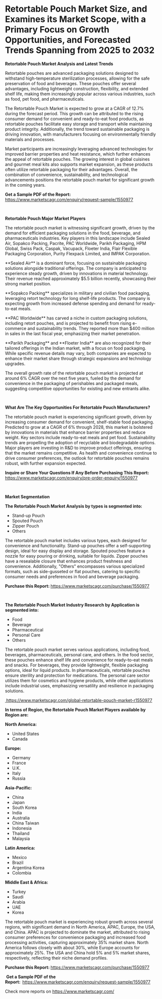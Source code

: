 <p><h1>Retortable Pouch Market Size, and Examines its Market Scope, with a Primary Focus on Growth Opportunities, and Forecasted Trends Spanning from 2025 to 2032</h1></p><p><strong>Retortable Pouch Market Analysis and Latest Trends</strong></p>
<p><p>Retortable pouches are advanced packaging solutions designed to withstand high-temperature sterilization processes, allowing for the safe preservation of food and beverages. These pouches offer several advantages, including lightweight construction, flexibility, and extended shelf life, making them increasingly popular across various industries, such as food, pet food, and pharmaceuticals.</p><p>The Retortable Pouch Market is expected to grow at a CAGR of 12.7% during the forecast period. This growth can be attributed to the rising consumer demand for convenient and ready-to-eat food products, as retortable pouches facilitate easy storage and transport while maintaining product integrity. Additionally, the trend toward sustainable packaging is driving innovation, with manufacturers focusing on environmentally friendly materials and processes.</p><p>Market participants are increasingly leveraging advanced technologies for improved barrier properties and heat resistance, which further enhances the appeal of retortable pouches. The growing interest in global cuisines and gourmet meal kits also supports market expansion, as these products often utilize retortable packaging for their advantages. Overall, the combination of convenience, sustainability, and technological advancements positions the retortable pouch market for significant growth in the coming years.</p></p>
<p><strong>Get a Sample PDF of the Report:&nbsp;</strong> <a href="https://www.marketscagr.com/enquiry/request-sample/1550977?utm_campaign=2882&utm_medium=2&utm_source=Github&utm_content=ia&utm_term=08032025&utm_id=retortable-pouch">https://www.marketscagr.com/enquiry/request-sample/1550977</a></p>
<p>&nbsp;</p>
<p><strong>Retortable Pouch Major Market Players</strong></p>
<p><p>The retortable pouch market is witnessing significant growth, driven by the demand for efficient packaging solutions in the food, beverage, and pharmaceuticals industries. Key players in this landscape include Sealed Air, Sopakco Packing, Pacrite, PAC Worldwide, Parikh Packaging, HPM Global, Swiss Pack, Caspak, Vacupack, Floeter India, Flair Flexible Packaging Corporation, Purity Flexpack Limited, and IMPAK Corporation.</p><p>**Sealed Air** is a dominant force, focusing on sustainable packaging solutions alongside traditional offerings. The company is anticipated to experience steady growth, driven by innovations in material technology. Their revenue reached approximately $5.5 billion recently, showcasing their strong market position.</p><p>**Sopakco Packing** specializes in military and civilian food packaging, leveraging retort technology for long shelf-life products. The company is expecting growth from increased defense spending and demand for ready-to-eat meals. </p><p>**PAC Worldwide** has carved a niche in custom packaging solutions, including retort pouches, and is projected to benefit from rising e-commerce and sustainability trends. They reported more than $400 million in sales in the last fiscal year, emphasizing their market penetration.</p><p>**Parikh Packaging** and **Floeter India** are also recognized for their tailored offerings in the Indian market, with a focus on food packaging. While specific revenue details may vary, both companies are expected to enhance their market share through strategic expansions and technology upgrades.</p><p>The overall growth rate of the retortable pouch market is projected at around 6% CAGR over the next five years, fueled by the demand for convenience in the packaging of perishables and packaged meals, suggesting competitive opportunities for existing and new entrants alike.</p></p>
<p>&nbsp;</p>
<p><strong>What Are The Key Opportunities For Retortable Pouch Manufacturers?</strong></p>
<p><p>The retortable pouch market is experiencing significant growth, driven by increasing consumer demand for convenient, shelf-stable food packaging. Predicted to grow at a CAGR of 6% through 2028, this market is bolstered by innovations in materials that enhance barrier properties and reduce weight. Key sectors include ready-to-eat meals and pet food. Sustainability trends are propelling the adoption of recyclable and biodegradable options. Major players are investing in R&D to improve product offerings, ensuring that the market remains competitive. As health and convenience continue to drive consumer preferences, the outlook for retortable pouches remains robust, with further expansion expected.</p></p>
<p><strong>Inquire or Share Your Questions If Any Before Purchasing This Report:</strong> <a href="https://www.marketscagr.com/enquiry/pre-order-enquiry/1550977?utm_campaign=2882&utm_medium=2&utm_source=Github&utm_content=ia&utm_term=08032025&utm_id=retortable-pouch">https://www.marketscagr.com/enquiry/pre-order-enquiry/1550977</a></p>
<p>&nbsp;</p>
<p><strong>Market Segmentation</strong></p>
<p><strong>The Retortable Pouch Market Analysis by types is segmented into:</strong></p>
<p><ul><li>Stand-up Pouch</li><li>Spouted Pouch</li><li>Zipper Pouch</li><li>Others</li></ul></p>
<p><p>The retortable pouch market includes various types, each designed for convenience and functionality. Stand-up pouches offer a self-supporting design, ideal for easy display and storage. Spouted pouches feature a nozzle for easy pouring or drinking, suitable for liquids. Zipper pouches have a resealable closure that enhances product freshness and convenience. Additionally, "Others" encompasses various specialized formats, such as side-gusseted or flat pouches, catering to specific consumer needs and preferences in food and beverage packaging.</p></p>
<p><strong>Purchase this Report:&nbsp;</strong><a href="https://www.marketscagr.com/purchase/1550977?utm_campaign=2882&utm_medium=2&utm_source=Github&utm_content=ia&utm_term=08032025&utm_id=retortable-pouch">https://www.marketscagr.com/purchase/1550977</a></p>
<p>&nbsp;</p>
<p><strong>The Retortable Pouch Market Industry Research by Application is segmented into:</strong></p>
<p><ul><li>Food</li><li>Beverage</li><li>Pharmaceutical</li><li>Personal Care</li><li>Others</li></ul></p>
<p><p>The retortable pouch market serves various applications, including food, beverages, pharmaceuticals, personal care, and others. In the food sector, these pouches enhance shelf life and convenience for ready-to-eat meals and snacks. For beverages, they provide lightweight, flexible packaging options, ideal for liquid products. In pharmaceuticals, retortable pouches ensure sterility and protection for medications. The personal care sector utilizes them for cosmetics and hygiene products, while other applications include industrial uses, emphasizing versatility and resilience in packaging solutions.</p></p>
<p><a href="https://www.marketscagr.com/global-retortable-pouch-market-r1550977?utm_campaign=2882&utm_medium=2&utm_source=Github&utm_content=ia&utm_term=08032025&utm_id=retortable-pouch">&nbsp;https://www.marketscagr.com/global-retortable-pouch-market-r1550977</a></p>
<p><strong>In terms of Region, the Retortable Pouch Market Players available by Region are:</strong></p>
<p>
    <p> <strong> North America: </strong>
        <ul>
            <li>United States</li>
            <li>Canada</li>
        </ul>
        </p> 
    <p> <strong> Europe: </strong>
        <ul>
            <li>Germany</li>
            <li>France</li>
            <li>U.K.</li>
            <li>Italy</li>
            <li>Russia</li>
        </ul>
        </p> 
    <p> <strong> Asia-Pacific: </strong>
        <ul>
            <li>China</li>
            <li>Japan</li>
            <li>South Korea</li>
            <li>India</li>
            <li>Australia</li>
            <li>China Taiwan</li>
            <li>Indonesia</li>
            <li>Thailand</li>
            <li>Malaysia</li>
        </ul>
        </p> 
    <p> <strong> Latin America: </strong>
        <ul>
            <li>Mexico</li>
            <li>Brazil</li>
            <li>Argentina Korea</li>
            <li>Colombia</li>
        </ul>
        </p> 
    <p> <strong> Middle East & Africa: </strong>
        <ul>
            <li>Turkey</li>
            <li>Saudi</li>
            <li>Arabia</li>
            <li>UAE</li>
            <li>Korea</li>
        </ul>
    </p>
    </p>
<p><p>The retortable pouch market is experiencing robust growth across several regions, with significant demand in North America, APAC, Europe, the USA, and China. APAC is projected to dominate the market, attributed to rising consumer preferences for convenience packaging and increased food processing activities, capturing approximately 35% market share. North America follows closely with about 30%, while Europe accounts for approximately 25%. The USA and China hold 5% and 5% market shares, respectively, reflecting their niche demand profiles.</p></p>
<p><strong>Purchase this Report: </strong><a href="https://www.marketscagr.com/purchase/1550977?utm_campaign=2882&utm_medium=2&utm_source=Github&utm_content=ia&utm_term=08032025&utm_id=retortable-pouch">https://www.marketscagr.com/purchase/1550977</a></p>
<p>&nbsp;<strong>Get a Sample PDF of the Report:&nbsp;&nbsp;</strong><a href="https://www.marketscagr.com/enquiry/request-sample/1550977?utm_campaign=2882&utm_medium=2&utm_source=Github&utm_content=ia&utm_term=08032025&utm_id=retortable-pouch">https://www.marketscagr.com/enquiry/request-sample/1550977</a></p>
<p><strong></strong></p>
<p>Check more reports on <a href="https://www.marketscagr.com/?utm_campaign=2882&utm_medium=2&utm_source=Github&utm_content=ia&utm_term=08032025&utm_id=retortable-pouch">https://www.marketscagr.com/</a></p>